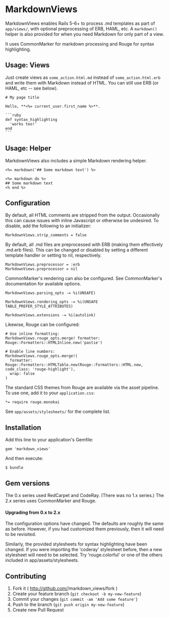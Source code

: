 # MarkdownViews

MarkdownViews enables Rails 5-6+ to process .md templates as part of `app/views/`, with optional preprocessing of ERB, HAML, etc. A `markdown()` helper is also provided for when you need Markdown for only part of a view.

It uses CommonMarker for markdown processing and Rouge for syntax highlighting.


## Usage: Views

Just create views as `some_action.html.md` instead of `some_action.html.erb` and write them with Markdown instead of HTML. You can still use ERB (or HAML, etc -- see below).

    # My page title
    
    Hello, **<%= current_user.first_name %>**.
    
    ```ruby
    def syntax_highlighting
      'works too!'
    end
    ```


## Usage: Helper

MarkdownViews also includes a simple Markdown rendering helper.

    <%= markdown('## Some markdown text') %>

    <%= markdown do %>
    ## Some markdown text
    <% end %>


## Configuration

By default, all HTML comments are stripped from the output. Occasionally this can cause issues with inline Javascript or otherwise be undesired. To disable, add the following to an initializer:

    MarkdownViews.strip_comments = false

By default, all .md files are preprocessed with ERB (making them effectively .md.erb files). This can be changed or disabled by setting a different template handler or setting to nil, respectively.

    MarkdownViews.preprocessor = :erb
    MarkdownViews.preprocessor = nil

CommonMarker's rendering can also be configured. See CommonMarker's documentation for available options.

    MarkdownViews.parsing_opts -= %i(UNSAFE)

    MarkdownViews.rendering_opts -= %i(UNSAFE TABLE_PREFER_STYLE_ATTRIBUTES)

    MarkdownViews.extensions -= %i(autolink)

Likewise, Rouge can be configured:

    # Use inline formatting:
    MarkdownViews.rouge_opts.merge! formatter: Rouge::Formatters::HTMLInline.new('pastie')

    # Enable line numbers:
    MarkdownViews.rouge_opts.merge!(
      formatter: Rouge::Formatters::HTMLTable.new(Rouge::Formatters::HTML.new, code_class: 'rouge-highlight'),
      wrap: false
    )

The standard CSS themes from Rouge are available via the asset pipeline. To use one, add it to your `application.css`:

    *= require rouge.monokai

See `app/assets/stylesheets/` for the complete list.


## Installation

Add this line to your application's Gemfile:

    gem 'markdown_views'

And then execute:

    $ bundle


## Gem versions

The 0.x series used RedCarpet and CodeRay.
(There was no 1.x series.)
The 2.x series uses CommonMarker and Rouge.

#### Upgrading from 0.x to 2.x

The configuration options have changed. The defaults are roughly the same as before. However, if you had customized them previously, then it will need to be revisited.

Similarly, the provided stylesheets for syntax highlighting have been changed. If you were importing the 'coderay' stylesheet before, then a new stylesheet will need to be selected. Try 'rouge.colorful' or one of the others included in app/assets/stylesheets.


## Contributing

1. Fork it ( http://github.com/<my-github-username>/markdown_views/fork )
2. Create your feature branch (`git checkout -b my-new-feature`)
3. Commit your changes (`git commit -am 'Add some feature'`)
4. Push to the branch (`git push origin my-new-feature`)
5. Create new Pull Request
